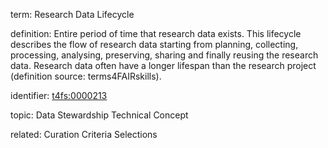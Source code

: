 term: Research Data Lifecycle

definition: Entire period of time that research data exists. This lifecycle describes the flow of research data starting from planning, collecting, processing, analysing, preserving, sharing and finally reusing the research data. Research data often have a longer lifespan than the research project (definition source: terms4FAIRskills).

identifier: [t4fs:0000213](https://bioregistry.io/t4fs:0000213)

topic: Data Stewardship Technical Concept

related: Curation Criteria Selections